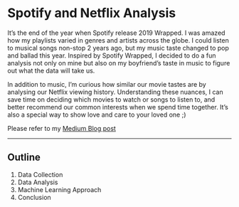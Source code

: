 # Spotify and Netflix Analysis

It’s the end of the year when Spotify release 2019 Wrapped. I was amazed how my playlists varied in genres and artists across the globe. I could listen to musical songs non-stop 2 years ago, but my music taste changed to pop and ballad this year. Inspired by Spotify Wrapped, I decided to do a fun analysis not only on mine but also on my boyfriend’s taste in music to figure out what the data will take us. 

In addition to music, I’m curious how similar our movie tastes are by analysing our Netflix viewing history. Understanding these nuances, I can save time on deciding which movies to watch or songs to listen to, and better recommend our common interests when we spend time together. It’s also a special way to show love and care to your loved one ;)

Please refer to my [Medium Blog post](https://towardsdatascience.com/a-subtle-analysis-on-couples-music-and-movie-tastes-via-spotify-netflix-df40ce274383)

--------

## Outline

1. Data Collection
2. Data Analysis
3. Machine Learning Approach
4. Conclusion
